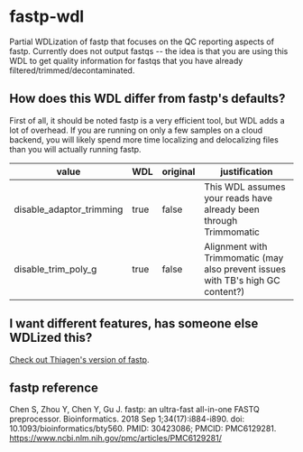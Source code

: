 # fastp-wdl
 Partial WDLization of fastp that focuses on the QC reporting aspects of fastp. Currently does not output fastqs -- the idea is that you are using this WDL to get quality information for fastqs that you have already filtered/trimmed/decontaminated.


## How does this WDL differ from fastp's defaults?
First of all, it should be noted fastp is a very efficient tool, but WDL adds a lot of overhead. If you are running on only a few samples on a cloud backend, you will likely spend more time localizing and delocalizing files than you will actually running fastp.

| value                    | WDL  | original | justification                                                                   |
|--------------------------|------|----------|---------------------------------------------------------------------------------|
| disable_adaptor_trimming | true | false    | This WDL assumes your reads have already been through Trimmomatic               |
| disable_trim_poly_g      | true | false    | Alignment with Trimmomatic (may also prevent issues with TB's high GC content?) |


## I want different features, has someone else WDLized this?
[Check out Thiagen's version of fastp](https://github.com/theiagen/public_health_viral_genomics/blob/d75e99bd471413ed9315fb31183dcff934d79204/tasks/task_read_clean.wdl#L250).


## fastp reference
Chen S, Zhou Y, Chen Y, Gu J. fastp: an ultra-fast all-in-one FASTQ preprocessor. Bioinformatics. 2018 Sep 1;34(17):i884-i890. doi: 10.1093/bioinformatics/bty560. PMID: 30423086; PMCID: PMC6129281. <https://www.ncbi.nlm.nih.gov/pmc/articles/PMC6129281/>